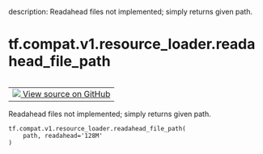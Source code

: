 description: Readahead files not implemented; simply returns given path.

<div itemscope itemtype="http://developers.google.com/ReferenceObject">
<meta itemprop="name" content="tf.compat.v1.resource_loader.readahead_file_path" />
<meta itemprop="path" content="Stable" />
</div>

# tf.compat.v1.resource_loader.readahead_file_path

<!-- Insert buttons and diff -->

<table class="tfo-notebook-buttons tfo-api nocontent" align="left">
<td>
  <a target="_blank" href="https://github.com/tensorflow/tensorflow/blob/r2.2/tensorflow/python/platform/resource_loader.py#L133-L136">
    <img src="https://www.tensorflow.org/images/GitHub-Mark-32px.png" />
    View source on GitHub
  </a>
</td>
</table>



Readahead files not implemented; simply returns given path.

<pre class="devsite-click-to-copy prettyprint lang-py tfo-signature-link">
<code>tf.compat.v1.resource_loader.readahead_file_path(
    path, readahead='128M'
)
</code></pre>



<!-- Placeholder for "Used in" -->
